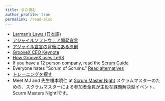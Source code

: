 ```yaml
---
title: また読む
author_profile: true
permalink: /read-also
---
```


* [Larman’s Laws (日本語)](https://seattlescrum.com/larmans-laws-jp/)
* [アジャイルソフトウェア開発宣言](http://agilemanifesto.org/iso/ja/manifesto.html)
* [アジャイル宣言の背後にある原則](http://agilemanifesto.org/iso/ja/principles.html)
* [GrooveX CEO Keynote](https://www.agilejapan.org/2019/session/keynote-03_GROOVE.pdf)
* [How GrooveX uses LeSS](https://www.agilejapan.org/2019/session/east1-1_GXSM.pdf)
* If you have a 12 person company, read the [Scrum Guide](https://www.scrumguides.org/docs/scrumguide/v2017/2017-Scrum-Guide-Japanese.pdf)
* Everyone hates "Scrum of Scrums."  [Read alternatives](https://less.works/jp/less/framework/coordination-and-integration.html)
* [トレーニングを探す](https://www.odd-e.jp/training/)
* Meet MJ and 先生榎本明仁 at [Scrum Master Night](https://smn.connpass.com/) スクラムマスターのための、スクラムマスターによる参加者全員が主役な課題解決型イベント、Scurm Masters Night!です。

